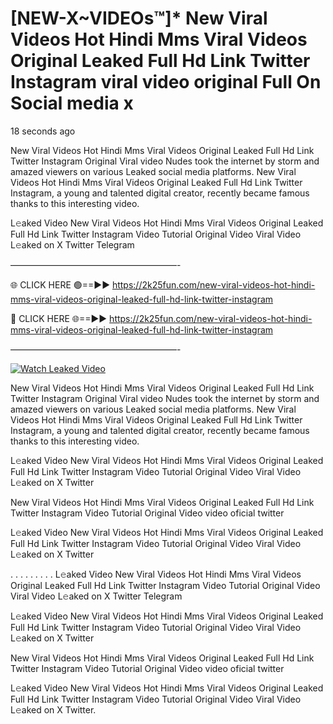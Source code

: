 # [NEW-X~VIDEOs™]* New Viral Videos Hot Hindi Mms Viral Videos Original Leaked Full Hd Link Twitter Instagram viral video original Full On Social media x

18 seconds ago

New Viral Videos Hot Hindi Mms Viral Videos Original Leaked Full Hd Link Twitter Instagram Original Viral video Nudes took the internet by storm and amazed viewers on various Leaked social media platforms. New Viral Videos Hot Hindi Mms Viral Videos Original Leaked Full Hd Link Twitter Instagram, a young and talented digital creator, recently became famous thanks to this interesting video.

L𝚎aked Video New Viral Videos Hot Hindi Mms Viral Videos Original Leaked Full Hd Link Twitter Instagram Video Tutorial Original Video Viral Video L𝚎aked on X Twitter Telegram

———————————————————-

🌐 CLICK HERE 🟢==►► https://2k25fun.com/new-viral-videos-hot-hindi-mms-viral-videos-original-leaked-full-hd-link-twitter-instagram

🔴 CLICK HERE 🌐==►► https://2k25fun.com/new-viral-videos-hot-hindi-mms-viral-videos-original-leaked-full-hd-link-twitter-instagram

———————————————————-

[![Watch Leaked Video](https://miro.medium.com/v2/resize:fit:828/format:webp/1*cilzJN44JGOrTw9NJCrNHA.gif "Watch Leaked Video")](https://2k25fun.com/new-viral-videos-hot-hindi-mms-viral-videos-original-leaked-full-hd-link-twitter-instagram)

New Viral Videos Hot Hindi Mms Viral Videos Original Leaked Full Hd Link Twitter Instagram Original Viral video Nudes took the internet by storm and amazed viewers on various Leaked social media platforms. New Viral Videos Hot Hindi Mms Viral Videos Original Leaked Full Hd Link Twitter Instagram, a young and talented digital creator, recently became famous thanks to this interesting video.

L𝚎aked Video New Viral Videos Hot Hindi Mms Viral Videos Original Leaked Full Hd Link Twitter Instagram Video Tutorial Original Video Viral Video L𝚎aked on X Twitter

New Viral Videos Hot Hindi Mms Viral Videos Original Leaked Full Hd Link Twitter Instagram Video Tutorial Original Video video oficial twitter

L𝚎aked Video New Viral Videos Hot Hindi Mms Viral Videos Original Leaked Full Hd Link Twitter Instagram Video Tutorial Original Video Viral Video L𝚎aked on X Twitter

. . . . . . . . . L𝚎aked Video New Viral Videos Hot Hindi Mms Viral Videos Original Leaked Full Hd Link Twitter Instagram Video Tutorial Original Video Viral Video L𝚎aked on X Twitter Telegram

L𝚎aked Video New Viral Videos Hot Hindi Mms Viral Videos Original Leaked Full Hd Link Twitter Instagram Video Tutorial Original Video Viral Video L𝚎aked on X Twitter

New Viral Videos Hot Hindi Mms Viral Videos Original Leaked Full Hd Link Twitter Instagram Video Tutorial Original Video video oficial twitter

L𝚎aked Video New Viral Videos Hot Hindi Mms Viral Videos Original Leaked Full Hd Link Twitter Instagram Video Tutorial Original Video Viral Video L𝚎aked on X Twitter.
